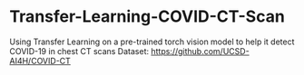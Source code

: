 # Transfer-Learning-COVID-CT-Scan
Using Transfer Learning on a pre-trained torch vision model to help it detect COVID-19 in chest CT scans
Dataset: https://github.com/UCSD-AI4H/COVID-CT
